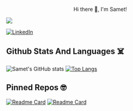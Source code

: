 

<p align="center">
     Hi there 👋, I'm Samet!
</p>

![](https://komarev.com/ghpvc/?username=samettigy)

[![LinkedIn](https://img.shields.io/badge/LinkedIn-0077B5?style=for-the-badge&logo=linkedin&logoColor=white)](https://www.linkedin.com/in/samettig2/)

## Github Stats And Languages ☠️

![Samet's GitHub stats](https://github-readme-stats.vercel.app/api?username=samettigy&show_icons=true&theme=dark)
[![Top Langs](https://github-readme-stats.vercel.app/api/top-langs/?username=samettigy&theme=tokyonight&exclude_repo=github-readme-stats,samettigy.github.io)](https://github.com/samettigy/github-readme-stats)

## Pinned Repos 🤓

[![Readme Card](https://github-readme-stats.vercel.app/api/pin/?username=samettigy&theme=dracula&repo=UIMaximumApp)](https://github.com/samettigy/UIMaximumApp)
[![Readme Card](https://github-readme-stats.vercel.app/api/pin/?username=samettigy&theme=dracula&repo=Etrade-Web)](https://github.com/samettigy/Etrade-Web)

